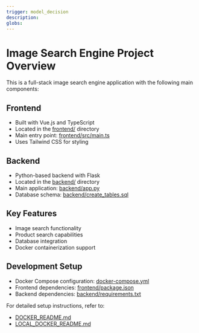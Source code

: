 ```yaml
---
trigger: model_decision
description: 
globs: 
---
```

# Image Search Engine Project Overview

This is a full-stack image search engine application with the following main components:

## Frontend
- Built with Vue.js and TypeScript
- Located in the [frontend/](mdc:frontend) directory
- Main entry point: [frontend/src/main.ts](mdc:frontend/src/main.ts)
- Uses Tailwind CSS for styling

## Backend
- Python-based backend with Flask
- Located in the [backend/](mdc:backend) directory
- Main application: [backend/app.py](mdc:backend/app.py)
- Database schema: [backend/create_tables.sql](mdc:backend/create_tables.sql)

## Key Features
- Image search functionality
- Product search capabilities
- Database integration
- Docker containerization support

## Development Setup
- Docker Compose configuration: [docker-compose.yml](mdc:docker-compose.yml)
- Frontend dependencies: [frontend/package.json](mdc:frontend/package.json)
- Backend dependencies: [backend/requirements.txt](mdc:backend/requirements.txt)

For detailed setup instructions, refer to:
- [DOCKER_README.md](mdc:DOCKER_README.md)
- [LOCAL_DOCKER_README.md](mdc:LOCAL_DOCKER_README.md)
